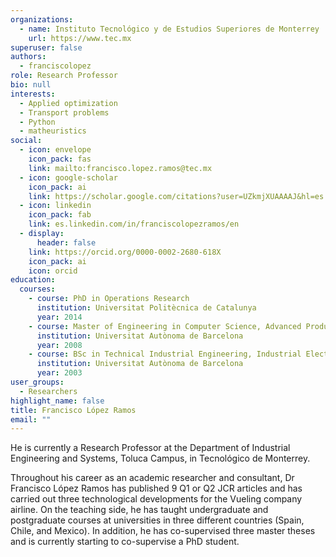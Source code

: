 ```yaml
---
organizations:
  - name: Instituto Tecnológico y de Estudios Superiores de Monterrey
    url: https://www.tec.mx
superuser: false
authors:
  - franciscolopez
role: Research Professor
bio: null
interests:
  - Applied optimization
  - Transport problems
  - Python
  - matheuristics
social:
  - icon: envelope
    icon_pack: fas
    link: mailto:francisco.lopez.ramos@tec.mx
  - icon: google-scholar
    icon_pack: ai
    link: https://scholar.google.com/citations?user=UZkmjXUAAAAJ&hl=es
  - icon: linkedin
    icon_pack: fab
    link: es.linkedin.com/in/franciscolopezramos/en
  - display:
      header: false
    link: https://orcid.org/0000-0002-2680-618X
    icon_pack: ai
    icon: orcid
education:
  courses:
    - course: PhD in Operations Research
      institution: Universitat Politècnica de Catalunya
      year: 2014
    - course: Master of Engineering in Computer Science, Advanced Production Techniques
      institution: Universitat Autònoma de Barcelona
      year: 2008
    - course: BSc in Technical Industrial Engineering, Industrial Electronics
      institution: Universitat Autònoma de Barcelona
      year: 2003
user_groups:
  - Researchers
highlight_name: false
title: Francisco López Ramos
email: ""
---
```

He is currently a Research Professor at the Department of Industrial Engineering and Systems, Toluca Campus, in Tecnológico de Monterrey.

Throughout his career as an academic researcher and consultant, Dr Francisco López Ramos has published 9 Q1 or Q2 JCR articles and has carried out three technological developments for the Vueling company airline. On the teaching side, he has taught undergraduate and postgraduate courses at universities in three different countries (Spain, Chile, and Mexico). In addition, he has co-supervised three master theses and is currently starting to co-supervise a PhD student.